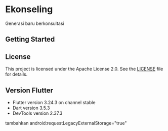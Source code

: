 # Ekonseling

Generasi baru berkonsultasi

## Getting Started

## License
This project is licensed under the Apache License 2.0. See the [LICENSE](./LICENSE) file for details.

## Version Flutter
- Flutter version 3.24.3 on channel stable
- Dart version 3.5.3
- DevTools version 2.37.3

tambahkan 
<uses-permission android:name="android.permission.INTERNET" />
<uses-permission android:name="android.permission.WRITE_EXTERNAL_STORAGE"/>
<uses-permission android:name="android.permission.READ_EXTERNAL_STORAGE"/>
android:requestLegacyExternalStorage="true"